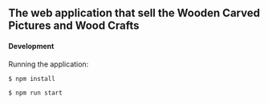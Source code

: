 ## The web application that sell the Wooden Carved Pictures and Wood Crafts

#### Development

Running the application:

```bash
$ npm install
```

```bash
$ npm run start
```
